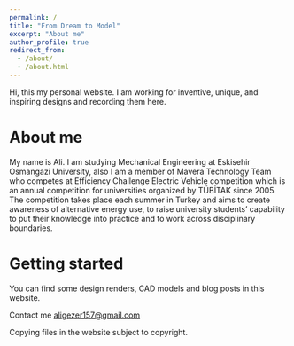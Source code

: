 ```yaml
---
permalink: /
title: "From Dream to Model"
excerpt: "About me"
author_profile: true
redirect_from: 
  - /about/
  - /about.html
---
```


Hi, this my personal website. I am working for inventive, unique, and inspiring designs and recording them here.

About me
======
My name is Ali. I am studying Mechanical Engineering at Eskisehir Osmangazi University, also I am a member of Mavera Technology Team who competes at Efficiency Challenge Electric Vehicle competition which is an annual competition for universities organized by TÜBİTAK since 2005. The competition takes place each summer in Turkey and aims to create awareness of alternative energy use, to raise university students’ capability to put their knowledge into practice and to work across disciplinary boundaries. 



Getting started
======
You can find some design renders, CAD models and blog posts in this website.

Contact me aligezer157@gmail.com


Copying files in the website subject to copyright.
